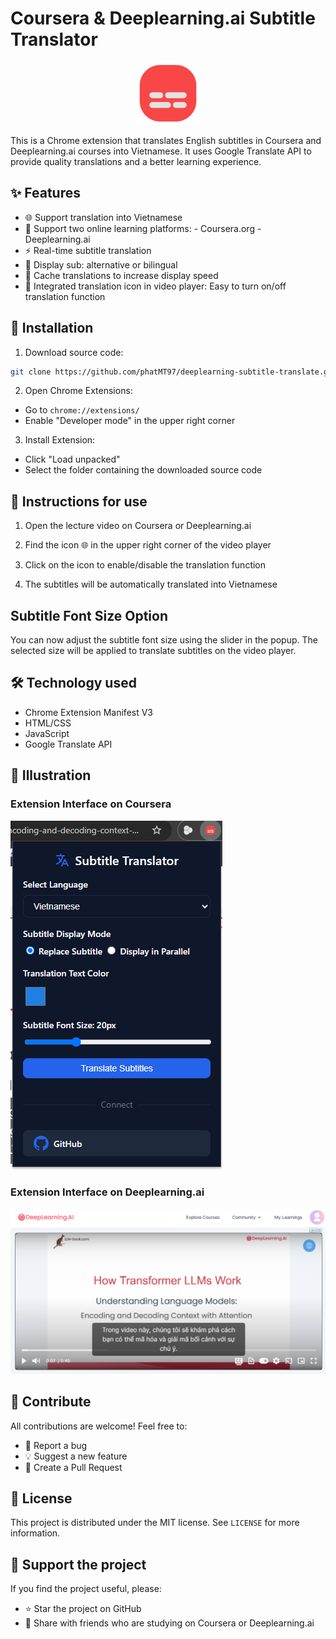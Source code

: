 # Coursera & Deeplearning.ai Subtitle Translator

<div align="center">
<img src="icons/icon128.png" alt="Extension Icon" width="100"/>
</div>

This is a Chrome extension that translates English subtitles in Coursera and Deeplearning.ai courses into Vietnamese. It uses Google Translate API to provide quality translations and a better learning experience.

## ✨ Features

- 🌐 Support translation into Vietnamese
- 🎯 Support two online learning platforms:
      - Coursera.org
      - Deeplearning.ai
- ⚡ Real-time subtitle translation
- 🔄 Display sub: alternative or bilingual
- 💾 Cache translations to increase display speed
- 🎨 Integrated translation icon in video player: Easy to turn on/off translation function


## 🚀 Installation

1. Download source code:
```bash
git clone https://github.com/phatMT97/deeplearning-subtitle-translate.git
```

2. Open Chrome Extensions:
- Go to `chrome://extensions/`
- Enable "Developer mode" in the upper right corner

3. Install Extension:
- Click "Load unpacked"
- Select the folder containing the downloaded source code

## 📖 Instructions for use

1. Open the lecture video on Coursera or Deeplearning.ai

2. Find the icon 🌐 in the upper right corner of the video player

3. Click on the icon to enable/disable the translation function

4. The subtitles will be automatically translated into Vietnamese

## Subtitle Font Size Option

You can now adjust the subtitle font size using the slider in the popup. The selected size will be applied to translate subtitles on the video player.

## 🛠️ Technology used

- Chrome Extension Manifest V3
- HTML/CSS
- JavaScript
- Google Translate API

## 📸 Illustration

### Extension Interface on Coursera
![Extension Interface](images/extension.png)

### Extension Interface on Deeplearning.ai
![Translated Subtitles](images/example-image.png)

## 🤝 Contribute

All contributions are welcome! Feel free to:

- 🐛 Report a bug
- 💡 Suggest a new feature
- 🔧 Create a Pull Request

## 📝 License

This project is distributed under the MIT license. See `LICENSE` for more information.

## 💖 Support the project

If you find the project useful, please:
- ⭐ Star the project on GitHub
- 📢 Share with friends who are studying on Coursera or Deeplearning.ai